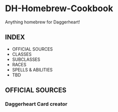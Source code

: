 # DH-Homebrew-Cookbook
Anything homebrew for Daggerheart!

## INDEX
- OFFICIAL SOURCES
- CLASSES
- SUBCLASSES
- RACES
- SPELLS & ABILITIES
- TBD

## OFFICIAL SOURCES
### Daggerheart Card creator
